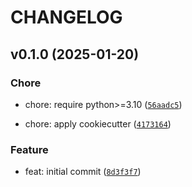 # CHANGELOG



## v0.1.0 (2025-01-20)

### Chore

* chore: require python&gt;=3.10 ([`56aadc5`](https://github.com/kalekundert/tquiet/commit/56aadc5598eb9836c82bfa17eb7d88b94da135d0))

* chore: apply cookiecutter ([`4173164`](https://github.com/kalekundert/tquiet/commit/4173164b43607c126578309e2da57461f7db7bc1))

### Feature

* feat: initial commit ([`8d3f3f7`](https://github.com/kalekundert/tquiet/commit/8d3f3f759e1beefd96a966c11bd100f442df3da1))
